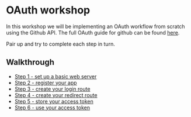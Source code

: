 # OAuth workshop

In this workshop we will be implementing an OAuth workflow from scratch using the Github API. The full OAuth guide for github can be found [here](https://developer.github.com/v3/oauth/).

Pair up and try to complete each step in turn.

## Walkthrough
+ [Step 1 - set up a basic web server](./step1.md)
+ [Step 2 - register your app](./step2.md)
+ [Step 3 - create your login route](./step3.md)
+ [Step 4 - create your redirect route](./step4.md)
+ [Step 5 - store your access token](./step5.md)
+ [Step 6 - use your access token](./step6.md)
